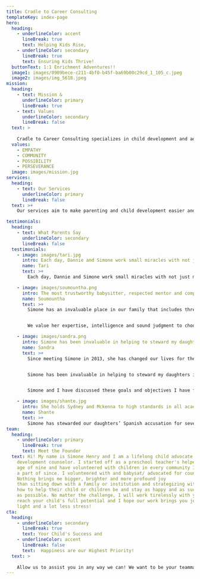 ```yaml
---
title: Cradle to Career Consulting
templateKey: index-page
hero:
  heading:
    - underlineColor: accent
      lineBreak: true
      text: Helping Kids Rise,
    - underlineColor: secondary
      lineBreak: true
      text: Ensuring Kids Thrive!
  buttonText: 1:1 Enrichment Adventures!!
  image1: images/0909bece-c211-4bf0-b45f-ba69b00c29cd_1_105_c.jpeg
  image2: images/img_5618.jpeg
mission:
  heading:
    - text: Mission &
      underlineColor: primary
      lineBreak: true
    - text: Values
      underlineColor: secondary
      lineBreak: false
  text: >
    
    Cradle to Career Consulting specializes in child development and advocacy. We provide guidance and support to children, families and institutions in pursuit of limitless possibilities and opportunities for each and every child that we have the honor and privilege of serving. We are especially dedicated to children of diverse backgrounds for whom equitable chances to thrive are often limited.
  values:
    - EMPATHY
    - COMMUNITY
    - POSSIBILITY
    - PERSEVERANCE
  image: images/mission.jpg
services:
  heading:
    - text: Our Services
      underlineColor: primary
      lineBreak: false
  text: >+
    Our services aim to make parenting and child development easier and less stressful by managing and/or orchestrating any and every time-consuming task you can think of, including but not limited to…

testimonials:
  heading:
    - text: What Parents Say
      underlineColor: secondary
      lineBreak: false
  testimonials:
    - image: images/tari.jpg
      intro: Each day, Dannie and Simone work small miracles with not just my children, but all the lucky children in their care.
      name: Tari
      text: >+
        Each day, Dannie and Simone work small miracles with not just my children, but all the lucky children in their care. On Friday, they ascended to new heights by helping my daughter Ryan experience a musical theater performance where the singing, dancing, acting and production were executed at the highest levels. Ryan had the time of her life and came home all the more inspired to pursue her own passion for performing, knowing that Dannie and Simone have made a lifelong commitment to cheering her on and having her back as she strives toward each and every one of her dreams.

    - image: images/soumountha.png
      intro: The most trustworthy babysitter, respected mentor and competent teacher and advocate both academically (French, Spanish, English, writing, reading and math) and social-emotionally
      name: Soumountha
      text: >+
        Simone has an invaluable place in our family that includes three young children as the most trustworthy babysitter, respected mentor and competent teacher and advocate both academically (French, Spanish, English, writing, reading and math) and social-emotionally. Not only are my children’s well-being and happiness her top priority but she has become a true partner for my husband and me with any issues related to their overall development.


        We value her expertise, intelligence and sound judgment to choose and coordinate activities during the school year and vacation breaks throughout New York’s 5 boroughs, New Jersey and Long Island, as well as to identify developmental and learning milestones that make sense for each child and address them with dedication and consistency. Simone has an exceptional understanding of children’s different needs, aspirations and aptitudes.

    - image: images/sandra.png
      intro: Simone has been invaluable in helping to steward my daughters in the direction I hope for them, in the direction that is best for them, and in the direction that allows them to meet their greatest potential and annihilate the odds against them as little women of color.
      name: Sandra
      text: >+
        Since meeting Simone in 2013, she has changed our lives for the better.  At the time, she was studying at Columbia University and intermittently babysitting for a close (Laotian) friend of mine in an effort to practice her French. I would occasionally encounter her at Soumountha’s kids’ birthday parties and play-dates and was immediately impressed by her acuity and engagement with regard to all things pediatric and her evident love for all the children she works with. My daughters came home from every occasion with her sporting new knowledge or heightened confidence and therefore, since they were toddlers, I knew I had to devise a plan for her to work with my girls in a formal, consistent capacity without stepping on Soumountha’s toes. Fortunately, in the Fall of 2017 Simone started Cradle to Career Consulting and thus endeavored to dedicate herself to supporting kids and families like mine full time. I jumped at the opportunity to sign my girls up to work with her regularly. She has served as a tutor, an advisor, a strategist, an organizer and a tremendous role model for my two daughters and our family would be lost without her.


        Simone has been invaluable in helping to steward my daughters in the direction I hope for them, in the direction that is best for them, and in the direction that allows them to meet their greatest potential and annihilate the odds against them as little women of color. Now, at ages 7 and 8, Gabriella and Lyla are both performing far above grade level in all academic arenas, their own senses of work ethic and personal motivation are beyond anything I could have imagined and Lyla’s self-esteem (which we’ve worried about) has skyrocketed because of the plans and goals we’ve set and successfully executed with Simone.


        Simone and I have discussed these goals and objectives I have for my girls and the tremendous potential we both see in Gabriella and Lyla at length on numerous occasions. It is a special thing to watch Simone light up and boil over with energy and eagerness during such conversations giving me all the hope I need to raise kids in the trying world we live in today. Simone’s passion and fire are something truly special. She brings the highest degrees of organization, work ethic, innovation, consistency, empathy, attention to detail and pure grit to everything she does for my kids and I cannot express how blessed we feel to have her!

    - image: images/shante.jpg
      intro: She holds Sydney and Mckenna to high standards in all academic subjects, as well as in character and social-emotional aptitude, so that they can and will fulfill their greatest potential because Simone believes in my daughters as much as we do.
      name: Shante
      text: >+
        Simone has stewarded our daughters’ Spanish accusation for several successful years. Currently, as 8 and 9-year-olds they comprehend Spanish fluently, read eloquently and their verbal expression improves daily. While in her care, Simone ensures that our daughters’ healthy development and happiness are her top priorities and aspires to those goals at the highest possible level. She holds Sydney and Mckenna to high standards in all academic subjects, as well as in character and social-emotional aptitude, so that they can and will fulfill their greatest potential because Simone believes in my daughters as much as we do. It is a true pleasure to work with someone who works as hard for my girls as I would myself and who also goes above and beyond to help keep us updated and organized regarding our daughters’ busy schedules so that we can reserve the precious family time we have for enjoying our kids rather than managing countless logistics.
team:
  heading:
    - underlineColor: primary
      lineBreak: true
      text: Meet the Founder
  text: Hi! My name is Simone Henry and I am a lifelong child advocate and child
    development counselor. I started off as a preschool teacher's helper at the
    age of nine and have volunteered with children in every community I've been
    a part of since. I volunteered with and babysat/ advocated for countless NYC kids throughout my time studying at Columbia University (thus getting to know the city and the school systems) and then returned to graduate school to learn how to truly serve as a child advocate via Harvard’s Graduate School of Education. 
    Nothing brings me bigger, brighter and more profound joy
    than sitting down with a family or institution and strategizing with them on
    how to help their child or children be and stay as happy and as successful
    as possible. No matter the challenge, I will work tirelessly with you to
    reach your child's full potential and I hope our work brings you joy, hope,
    light and a lot less stress!
cta:
  heading:
    - underlineColor: secondary
      lineBreak: true
      text: Your Child's Success and 
    - underlineColor: accent
      lineBreak: false
      text:  Happiness are our Highest Priority!
  text: >
    
    Allow us to assist you in any way we can! We want to be your teammate, your assistant, your support system and your advocate in establishing and maintaining healthy development and sustainable success for the child you love!
---
```

